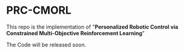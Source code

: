 # PRC-CMORL
This repo is the implementation of "**Personalized Robotic Control via Constrained Multi-Objective Reinforcement Learning**"

The Code will be released soon.
